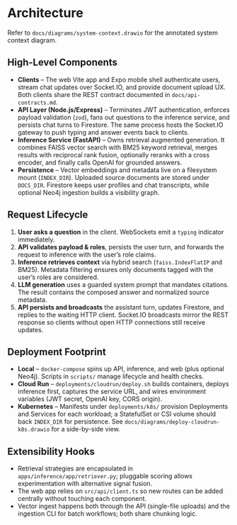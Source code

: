 # Architecture

Refer to `docs/diagrams/system-context.drawio` for the annotated system context diagram.

## High-Level Components

- **Clients** – The web Vite app and Expo mobile shell authenticate users, stream chat updates over Socket.IO, and provide document upload UX. Both clients share the REST contract documented in `docs/api-contracts.md`.
- **API Layer (Node.js/Express)** – Terminates JWT authentication, enforces payload validation (`zod`), fans out questions to the inference service, and persists chat turns to Firestore. The same process hosts the Socket.IO gateway to push typing and answer events back to clients.
- **Inference Service (FastAPI)** – Owns retrieval augmented generation. It combines FAISS vector search with BM25 keyword retrieval, merges results with reciprocal rank fusion, optionally reranks with a cross encoder, and finally calls OpenAI for grounded answers.
- **Persistence** – Vector embeddings and metadata live on a filesystem mount (`INDEX_DIR`). Uploaded source documents are stored under `DOCS_DIR`. Firestore keeps user profiles and chat transcripts, while optional Neo4j ingestion builds a visibility graph.

## Request Lifecycle

1. **User asks a question** in the client. WebSockets emit a `typing` indicator immediately.
2. **API validates payload & roles**, persists the user turn, and forwards the request to inference with the user’s role claims.
3. **Inference retrieves context** via hybrid search (`faiss.IndexFlatIP` and BM25). Metadata filtering ensures only documents tagged with the user’s roles are considered.
4. **LLM generation** uses a guarded system prompt that mandates citations. The result contains the composed answer and normalized source metadata.
5. **API persists and broadcasts** the assistant turn, updates Firestore, and replies to the waiting HTTP client. Socket.IO broadcasts mirror the REST response so clients without open HTTP connections still receive updates.

## Deployment Footprint

- **Local** – `docker-compose` spins up API, inference, and web (plus optional Neo4j). Scripts in `scripts/` manage lifecycle and health checks.
- **Cloud Run** – `deployments/cloudrun/deploy.sh` builds containers, deploys inference first, captures the service URL, and wires environment variables (JWT secret, OpenAI key, CORS origin).
- **Kubernetes** – Manifests under `deployments/k8s/` provision Deployments and Services for each workload; a StatefulSet or CSI volume should back `INDEX_DIR` for persistence. See `docs/diagrams/deploy-cloudrun-k8s.drawio` for a side-by-side view.

## Extensibility Hooks

- Retrieval strategies are encapsulated in `apps/inference/app/retriever.py`; pluggable scoring allows experimentation with alternative signal fusion.
- The web app relies on `src/api/client.ts` so new routes can be added centrally without touching each component.
- Vector ingest happens both through the API (single-file uploads) and the ingestion CLI for batch workflows; both share chunking logic.
